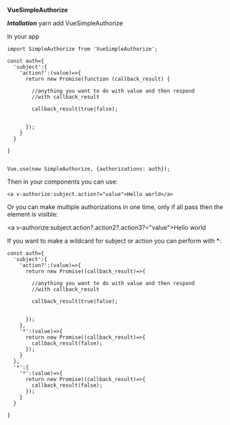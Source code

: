 **VueSimpleAuthorize**

***Intallation***
yarn add VueSimpleAuthorize

In your app

    import SimpleAuthorize from 'VueSimpleAuthorize';

    const auth={
      'subject':{
        'action?':(value)=>{
          return new Promise(function (callback_result) {
    
            //anything you want to do with value and then respond
            //with callback_result
            
            callback_result(true|false);
            
    
          });
        }
      }
    
    }


    Vue.use(new SimpleAuthorize, {authorizations: auth});
    
Then in your components you can use:

    <a v-authorize:subject.action?="value">Hello world</a>
    
Or you can make multiple authorizations in one time, only if all pass then the element is visible:
  
   <a v-authorize:subject.action?.action2?.action3?="value">Hello world</a>   
   
If you want to make a wildcard for subject or action you can perform with *:

      
    const auth={
      'subject':{
        'action?':(value)=>{
          return new Promise((callback_result)=>{
    
            //anything you want to do with value and then respond
            //with callback_result
            
            callback_result(true|false);
            
    
          });
        },
        '*':(value)=>{
          return new Promise((callback_result)=>{
            callback_result(false);
          });
        }
      },
      '*':{
        '*':(value)=>{
          return new Promise((callback_result)=>{
            callback_result(false);
          });
        }
      }
    
    }        